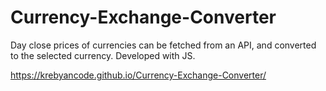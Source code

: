 # Currency-Exchange-Converter

Day close prices of currencies can be fetched from an API, and converted to the selected currency. Developed with JS.

https://krebyancode.github.io/Currency-Exchange-Converter/
